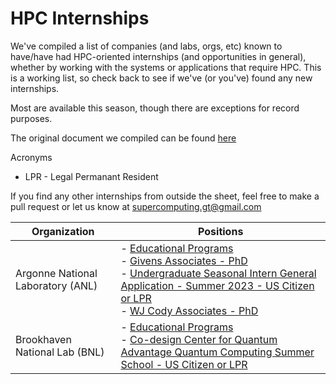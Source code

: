 # HPC Internships
We've compiled a list of companies (and labs, orgs, etc) known to have/have had HPC-oriented internships (and opportunities in general), whether by working with the systems or applications that require HPC. This is a working list, so check back to see if we've (or you've) found any new internships.

Most are available this season, though there are exceptions for record purposes. 

The original document we compiled can be found [here](https://docs.google.com/spreadsheets/d/1KXSyCtucD6YsH7eFSETqrgGM-VmSRE0ZeBmmocr-9r0/edit?usp=sharing)

Acronyms
- LPR - Legal Permanant Resident

If you find any other internships from outside the sheet, feel free to make a pull request or let us know at supercomputing.gt@gmail.com

| Organization | Positions |
|--------------|-----------|
| Argonne National Laboratory (ANL) |- [Educational Programs](https://www.anl.gov/education) <br/> - [Givens Associates - PhD](https://www.anl.gov/mcs/givens-associates) <br/> - [Undergraduate Seasonal Intern General Application - Summer 2023 - US Citizen or LPR](https://www.anl.gov/education/seasonal-internship-program) <br/> - [WJ Cody Associates - PhD](https://www.anl.gov/mcs/wj-cody-associates)|
| Brookhaven National Lab (BNL) |- [Educational Programs](https://www.bnl.gov/education/college-students.php) <br/> - [Co-design Center for Quantum Advantage Quantum Computing Summer School - US Citizen or LPR](https://www.bnl.gov/education/programs/program.php?q=248) |
